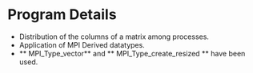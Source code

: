 # Program Details
- Distribution of the columns of a matrix among processes.
- Application of MPI Derived datatypes.
- ** MPI_Type_vector** and ** MPI_Type_create_resized ** have been used.
